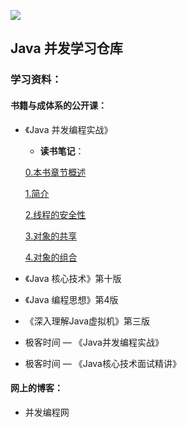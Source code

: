 

![](https://xuyanxin-blog-bucket.oss-cn-beijing.aliyuncs.com/blog/20200328152224.png)

## Java 并发学习仓库

### 学习资料：

#### 书籍与成体系的公开课：

- 《Java 并发编程实战》

  - **读书笔记**：

  [0.本书章节概述](./java_conccurency_practice/docs/本书章节内容概述.md)

  [1.简介](./java_conccurency_practice/docs/1.简介.md)

  [2.线程的安全性](./java_conccurency_practice/docs/2.线程的安全性.md)

  [3.对象的共享](./java_conccurency_practice/docs/3.对象的共享.md)

  [4.对象的组合](./java_conccurency_practice/docs/4.对象的组合.md) 

- 《Java 核心技术》第十版

- 《Java 编程思想》第4版

- 《深入理解Java虚拟机》第三版

- 极客时间 — 《Java并发编程实战》

- 极客时间 — 《Java核心技术面试精讲》

#### 网上的博客：

- 并发编程网



